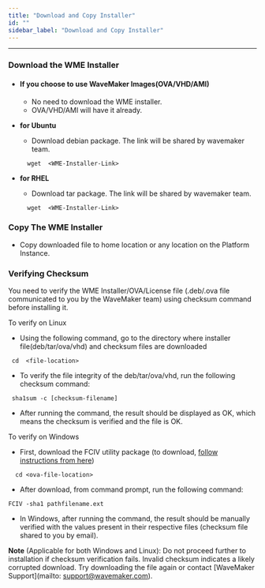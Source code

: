 ```yaml
---
title: "Download and Copy Installer"
id: ""
sidebar_label: "Download and Copy Installer"
---
```

---

### Download the WME Installer
- #### If you choose to use WaveMaker Images(OVA/VHD/AMI) 
  - No need to download the WME installer. 
  - OVA/VHD/AMI will have it already.

- **for Ubuntu**
  - Download debian package. The link will be shared by wavemaker team.
  ```
    wget  <WME-Installer-Link>
  ```
- **for RHEL**
  - Download tar package. The link will be shared by wavemaker team.
  ```
    wget  <WME-Installer-Link>
  ```

### Copy The WME Installer
- Copy downloaded file to home location or any location on the Platform Instance. 

### Verifying Checksum

You need to verify the WME Installer/OVA/License file (.deb/.ova file communicated to you by the WaveMaker team) using checksum command before installing it.

To verify on Linux

- Using the following command, go to the directory where installer file(deb/tar/ova/vhd) and checksum files are downloaded 
 ``` 
  cd  <file-location>
 ```
- To verify the file integrity of the deb/tar/ova/vhd, run the following checksum command: 
 ```
  sha1sum -c [checksum-filename]
 ```
- After running the command, the result should be displayed as OK, which means the checksum is verified and the file is OK.

To verify on Windows

- First, download the FCIV utility package (to download, [follow instructions from here](https://support.microsoft.com/en-us/kb/841290#bookmark-4)) 
```
  cd <ova-file-location>
```
- After download, from command prompt, run the following command: 
 ```
 FCIV -sha1 pathfilename.ext
 ```
- In Windows, after running the command, the result should be manually verified with the values present in their respective files (checksum file shared to you by email).

**Note** (Applicable for both Windows and Linux): Do not proceed further to installation if checksum verification fails. Invalid checksum indicates a likely corrupted download. Try downloading the file again or contact [WaveMaker Support](mailto: support@wavemaker.com).


